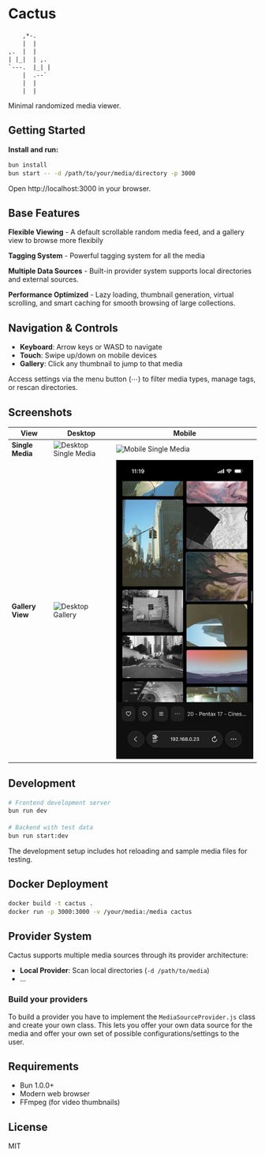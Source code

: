 # Cactus

```
    ,*-.
    |  |
,.  |  |
| |_|  | ,.
`---.  |_| |
    |  .--`
    |  |
    |  |

```

Minimal randomized media viewer.

## Getting Started

**Install and run:**

```bash
bun install
bun start -- -d /path/to/your/media/directory -p 3000
```

Open http://localhost:3000 in your browser.

## Base Features

**Flexible Viewing** - A default scrollable random media feed, and a gallery view to browse more flexibily 

**Tagging System** - Powerful tagging system for all the media

**Multiple Data Sources** - Built-in provider system supports local directories and external sources.

**Performance Optimized** - Lazy loading, thumbnail generation, virtual scrolling, and smart caching for smooth browsing of large collections.

## Navigation & Controls

- **Keyboard**: Arrow keys or WASD to navigate
- **Touch**: Swipe up/down on mobile devices  
- **Gallery**: Click any thumbnail to jump to that media

Access settings via the menu button (⋯) to filter media types, manage tags, or rescan directories.

## Screenshots

| View | Desktop | Mobile |
|------|---------|--------|
| **Single Media** | ![Desktop Single Media](screenshots/desktop_single_media.png) | ![Mobile Single Media](screenshots/mobile_single_media.png) |
| **Gallery View** | ![Desktop Gallery](screenshots/desktop_gallery.png) | ![Mobile Gallery](screenshots/mobile_gallery.png) |

## Development

```bash
# Frontend development server
bun run dev

# Backend with test data
bun run start:dev
```

The development setup includes hot reloading and sample media files for testing.

## Docker Deployment

```bash
docker build -t cactus .
docker run -p 3000:3000 -v /your/media:/media cactus
```

## Provider System

Cactus supports multiple media sources through its provider architecture:

- **Local Provider**: Scan local directories (`-d /path/to/media`)
- ...

### Build your providers

To build a provider you have to implement the `MediaSourceProvider.js` class and create your own class. This lets you offer your own data source for the media and offer your own set of possible configurations/settings to the user.

## Requirements

- Bun 1.0.0+
- Modern web browser
- FFmpeg (for video thumbnails)

## License

MIT
